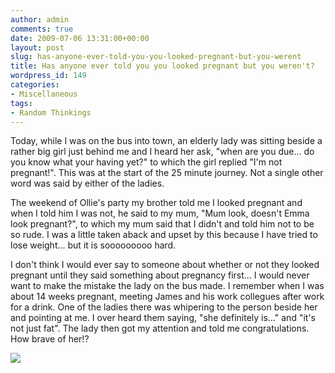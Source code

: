 ```yaml
---
author: admin
comments: true
date: 2009-07-06 13:31:00+00:00
layout: post
slug: has-anyone-ever-told-you-you-looked-pregnant-but-you-werent
title: Has anyone ever told you you looked pregnant but you weren't?
wordpress_id: 149
categories:
- Miscellaneous
tags:
- Random Thinkings
---
```


Today, while I was on the bus into town, an elderly lady was sitting beside a rather big girl just behind me and I heard her ask, "when are you due... do you know what your having yet?" to which the girl replied "I'm not pregnant!".  This was at the start of the 25 minute journey.  Not a single other word was said by either of the ladies.  
  
The weekend of Ollie's party my brother told me I looked pregnant and when I told him I was not, he said to my mum, "Mum look, doesn't Emma look pregnant?", to which my mum said that I didn't and told him not to be so rude.  I was a little taken aback and upset by this because I have tried to lose weight... but it is sooooooooo hard.  
  
I don't think I would ever say to someone about whether or not they looked pregnant until they said something about pregnancy first... I would never want to make the mistake the lady on the bus made.  I remember when I was about 14 weeks pregnant, meeting James and his work collegues after work for a drink.  One of the ladies there was whipering to the person beside her and pointing at me.  I over heard them saying, "she definitely is..." and "it's not just fat".  The lady then got my attention and told me congratulations.  How brave of her!?

![](https://blogger.googleusercontent.com/tracker/251139911615938991-8800567117941323255?l=www.outmumbered.com)
